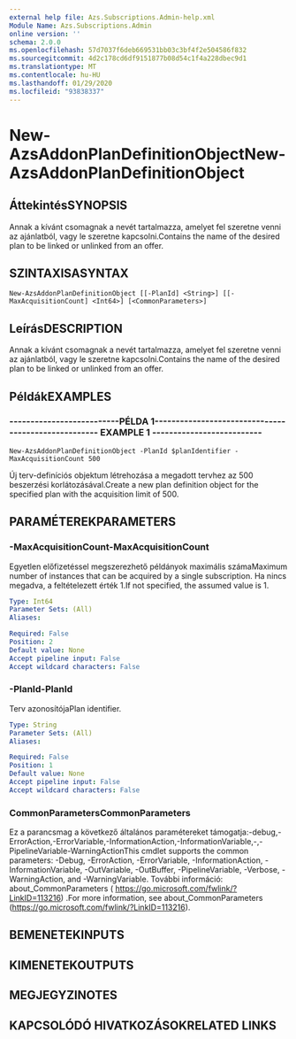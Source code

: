 ```yaml
---
external help file: Azs.Subscriptions.Admin-help.xml
Module Name: Azs.Subscriptions.Admin
online version: ''
schema: 2.0.0
ms.openlocfilehash: 57d7037f6deb669531bb03c3bf4f2e504586f832
ms.sourcegitcommit: 4d2c178cd6df9151877b08d54c1f4a228dbec9d1
ms.translationtype: MT
ms.contentlocale: hu-HU
ms.lasthandoff: 01/29/2020
ms.locfileid: "93838337"
---
```

# <span data-ttu-id="daee1-101">New-AzsAddonPlanDefinitionObject</span><span class="sxs-lookup"><span data-stu-id="daee1-101">New-AzsAddonPlanDefinitionObject</span></span>

## <span data-ttu-id="daee1-102">Áttekintés</span><span class="sxs-lookup"><span data-stu-id="daee1-102">SYNOPSIS</span></span>
<span data-ttu-id="daee1-103">Annak a kívánt csomagnak a nevét tartalmazza, amelyet fel szeretne venni az ajánlatból, vagy le szeretne kapcsolni.</span><span class="sxs-lookup"><span data-stu-id="daee1-103">Contains the name of the desired plan to be linked or unlinked from an offer.</span></span>

## <span data-ttu-id="daee1-104">SZINTAXISA</span><span class="sxs-lookup"><span data-stu-id="daee1-104">SYNTAX</span></span>

```
New-AzsAddonPlanDefinitionObject [[-PlanId] <String>] [[-MaxAcquisitionCount] <Int64>] [<CommonParameters>]
```

## <span data-ttu-id="daee1-105">Leírás</span><span class="sxs-lookup"><span data-stu-id="daee1-105">DESCRIPTION</span></span>
<span data-ttu-id="daee1-106">Annak a kívánt csomagnak a nevét tartalmazza, amelyet fel szeretne venni az ajánlatból, vagy le szeretne kapcsolni.</span><span class="sxs-lookup"><span data-stu-id="daee1-106">Contains the name of the desired plan to be linked or unlinked from an offer.</span></span>

## <span data-ttu-id="daee1-107">Példák</span><span class="sxs-lookup"><span data-stu-id="daee1-107">EXAMPLES</span></span>

### <span data-ttu-id="daee1-108">--------------------------PÉLDA 1--------------------------</span><span class="sxs-lookup"><span data-stu-id="daee1-108">-------------------------- EXAMPLE 1 --------------------------</span></span>
```
New-AzsAddonPlanDefinitionObject -PlanId $planIdentifier -MaxAcquisitionCount 500
```

<span data-ttu-id="daee1-109">Új terv-definíciós objektum létrehozása a megadott tervhez az 500 beszerzési korlátozásával.</span><span class="sxs-lookup"><span data-stu-id="daee1-109">Create a new plan definition object for the specified plan with the acquisition limit of 500.</span></span>

## <span data-ttu-id="daee1-110">PARAMÉTEREK</span><span class="sxs-lookup"><span data-stu-id="daee1-110">PARAMETERS</span></span>

### <span data-ttu-id="daee1-111">-MaxAcquisitionCount</span><span class="sxs-lookup"><span data-stu-id="daee1-111">-MaxAcquisitionCount</span></span>
<span data-ttu-id="daee1-112">Egyetlen előfizetéssel megszerezhető példányok maximális száma</span><span class="sxs-lookup"><span data-stu-id="daee1-112">Maximum number of instances that can be acquired by a single subscription.</span></span>
<span data-ttu-id="daee1-113">Ha nincs megadva, a feltételezett érték 1.</span><span class="sxs-lookup"><span data-stu-id="daee1-113">If not specified, the assumed value is 1.</span></span>

```yaml
Type: Int64
Parameter Sets: (All)
Aliases: 

Required: False
Position: 2
Default value: None
Accept pipeline input: False
Accept wildcard characters: False
```

### <span data-ttu-id="daee1-114">-PlanId</span><span class="sxs-lookup"><span data-stu-id="daee1-114">-PlanId</span></span>
<span data-ttu-id="daee1-115">Terv azonosítója</span><span class="sxs-lookup"><span data-stu-id="daee1-115">Plan identifier.</span></span>

```yaml
Type: String
Parameter Sets: (All)
Aliases: 

Required: False
Position: 1
Default value: None
Accept pipeline input: False
Accept wildcard characters: False
```

### <span data-ttu-id="daee1-116">CommonParameters</span><span class="sxs-lookup"><span data-stu-id="daee1-116">CommonParameters</span></span>
<span data-ttu-id="daee1-117">Ez a parancsmag a következő általános paramétereket támogatja:-debug,-ErrorAction,-ErrorVariable,-InformationAction,-InformationVariable,-,-PipelineVariable-WarningAction</span><span class="sxs-lookup"><span data-stu-id="daee1-117">This cmdlet supports the common parameters: -Debug, -ErrorAction, -ErrorVariable, -InformationAction, -InformationVariable, -OutVariable, -OutBuffer, -PipelineVariable, -Verbose, -WarningAction, and -WarningVariable.</span></span> <span data-ttu-id="daee1-118">További információ: about_CommonParameters ( https://go.microsoft.com/fwlink/?LinkID=113216) .</span><span class="sxs-lookup"><span data-stu-id="daee1-118">For more information, see about_CommonParameters (https://go.microsoft.com/fwlink/?LinkID=113216).</span></span>

## <span data-ttu-id="daee1-119">BEMENETEK</span><span class="sxs-lookup"><span data-stu-id="daee1-119">INPUTS</span></span>

## <span data-ttu-id="daee1-120">KIMENETEK</span><span class="sxs-lookup"><span data-stu-id="daee1-120">OUTPUTS</span></span>

## <span data-ttu-id="daee1-121">MEGJEGYZI</span><span class="sxs-lookup"><span data-stu-id="daee1-121">NOTES</span></span>

## <span data-ttu-id="daee1-122">KAPCSOLÓDÓ HIVATKOZÁSOK</span><span class="sxs-lookup"><span data-stu-id="daee1-122">RELATED LINKS</span></span>

